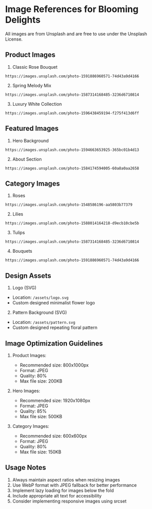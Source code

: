 # Image References for Blooming Delights

All images are from Unsplash and are free to use under the Unsplash License.

## Product Images

1. Classic Rose Bouquet
```
https://images.unsplash.com/photo-1591886960571-74d43a9d4166
```

2. Spring Melody Mix
```
https://images.unsplash.com/photo-1587314168485-3236d6710814
```

3. Luxury White Collection
```
https://images.unsplash.com/photo-1596438459194-f275f413d6ff
```

## Featured Images

1. Hero Background
```
https://images.unsplash.com/photo-1594663653925-365bc01b4d13
```

2. About Section
```
https://images.unsplash.com/photo-1584174594005-60a8a0aa2658
```

## Category Images

1. Roses
```
https://images.unsplash.com/photo-1548586196-aa5803b77379
```

2. Lilies
```
https://images.unsplash.com/photo-1588014164218-d9ecb10cbe5b
```

3. Tulips
```
https://images.unsplash.com/photo-1587314168485-3236d6710814
```

4. Bouquets
```
https://images.unsplash.com/photo-1591886960571-74d43a9d4166
```

## Design Assets

1. Logo (SVG)
- Location: `/assets/logo.svg`
- Custom designed minimalist flower logo

2. Pattern Background (SVG)
- Location: `/assets/pattern.svg`
- Custom designed repeating floral pattern

## Image Optimization Guidelines

1. Product Images:
   - Recommended size: 800x1000px
   - Format: JPEG
   - Quality: 80%
   - Max file size: 200KB

2. Hero Images:
   - Recommended size: 1920x1080px
   - Format: JPEG
   - Quality: 85%
   - Max file size: 500KB

3. Category Images:
   - Recommended size: 600x600px
   - Format: JPEG
   - Quality: 80%
   - Max file size: 150KB

## Usage Notes

1. Always maintain aspect ratios when resizing images
2. Use WebP format with JPEG fallback for better performance
3. Implement lazy loading for images below the fold
4. Include appropriate alt text for accessibility
5. Consider implementing responsive images using srcset
